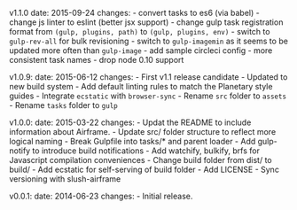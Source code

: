 v1.1.0
  date: 2015-09-24
  changes:
    - convert tasks to es6 (via babel)
    - change js linter to eslint (better jsx support)
    - change gulp task registration format from `(gulp, plugins, path)` to `(gulp, plugins, env)`
    - switch to `gulp-rev-all` for bulk revisioning
    - switch to `gulp-imagemin` as it seems to be updated more often than `gulp-image`
    - add sample circleci config
    - more consistent task names
    - drop node 0.10 support

v1.0.9:
  date: 2015-06-12
  changes:
    - First v1.1 release candidate
    - Updated to new build system
    - Add default linting rules to match the Planetary style guides
    - Integrate `ecstatic` with `browser-sync`
    - Rename `src` folder to `assets`
    - Rename `tasks` folder to `gulp`

v1.0.0:
  date: 2015-03-22
  changes:
    - Updat the README to include information about Airframe.
    - Update src/ folder structure to reflect more logical naming
    - Break Gulpfile into tasks/* and parent loader
    - Add gulp-notify to introduce build notifications
    - Add watchify, bulkify, brfs for Javascript compilation conveniences
    - Change build folder from dist/ to build/
    - Add ecstatic for self-serving of build folder
    - Add LICENSE
    - Sync versioning with slush-airframe

v0.0.1:
  date: 2014-06-23
  changes:
    - Initial release.
